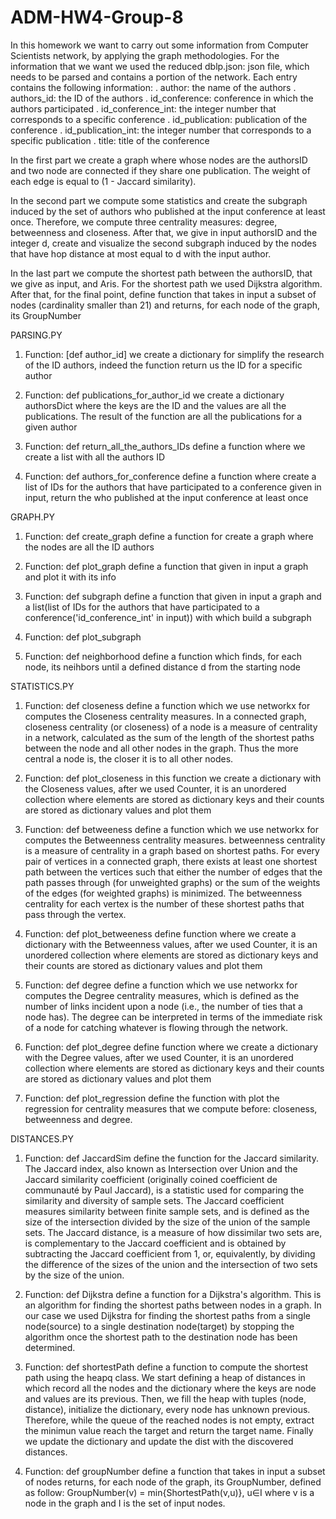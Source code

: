 # ADM-HW4-Group-8



In this homework we want to carry out some information from Computer Scientists network, by applying the graph methodologies. For the information that we want we used the reduced dblp.json: json file, which needs to be parsed and contains a portion of the network. Each entry contains the following information:
. author: the name of the authors
. authors_id: the ID of the authors
. id_conference: conference in which the authors participated
. id_conference_int: the integer number that corresponds to a specific conference
. id_publication:  publication of the conference
. id_publication_int: the integer number that corresponds to a specific publication
. title: title of the conference

In the first part we create a graph where whose nodes are the authorsID and two node are connected if they share one publication. The weight of each edge is equal to (1 - Jaccard similarity).

In the second part we compute some statistics and create the subgraph induced by the set of authors who published at the input conference at least once. Therefore, we compute three centrality measures: degree, betweenness and closeness. After that, we give in input authorsID and the integer d, create and visualize the second subgraph induced  by the nodes that have hop distance at most equal to d with the input author.

In the last part we compute the shortest path between the authorsID, that we give as input, and Aris. For the shortest path we used Dijkstra algorithm. After that, for the final point, define function that takes in input a subset of nodes (cardinality smaller than 21) and returns, for each node of the graph, its GroupNumber


PARSING.PY

1. Function: 
	[def author_id]
	we create a dictionary for simplify the research of the ID authors, indeed the function return us the ID for a 		specific author
	
2. Function: def publications_for_author_id
	we create a dictionary authorsDict where the keys are the ID and the values are 	all the publications. The result of the function are all the publications for a 	given author

3. Function: def return_all_the_authors_IDs
	define a function where we create a list with all the authors ID

4. Function: def authors_for_conference
	define a function where create a list of IDs for the authors that have 			participated to a conference given in input, return the  who published at the 		input conference at least once


GRAPH.PY

1. Function: def create_graph
	define a function for create a graph where the nodes are all the ID authors

2. Function: def plot_graph
	define a function that given in input a graph and plot it with its info

3. Function: def subgraph
	define a function that given in input a graph and a list(list of IDs for 		the authors that have participated to a conference('id_conference_int' in input)) 	with which build a subgraph 

4. Function: def plot_subgraph

5. Function: def neighborhood
	define a function which finds, for each node, its neihbors until a defined
	distance d from the starting node



STATISTICS.PY

1. Function: def closeness
	define a function which we use networkx for computes the Closeness centrality 		measures. In a connected graph, closeness centrality (or closeness) of a node is a 	measure of centrality in a network, calculated as the sum of the length of the 		shortest paths between the node and all other nodes in the graph. Thus the more 	central a node is, the closer it is to all other nodes.

2. Function: def plot_closeness
	in this function we create a dictionary with the Closeness values, after we used Counter, it is an unordered collection where elements are stored as dictionary keys and their counts are stored as dictionary values and plot them


3. Function: def betweeness
	define a function which we use networkx for computes the Betweenness centrality 	measures. betweenness centrality is a measure of centrality in a graph based on 	shortest paths. For every pair of vertices in a connected graph, there exists at 	least one shortest path between the vertices such that either the number of edges 	that the path passes through (for unweighted graphs) or the sum of the weights of 	the edges (for weighted graphs) is minimized. The betweenness centrality for each 	vertex is the number of these shortest paths that pass through the vertex.

4. Function: def plot_betweeness
	define function where we create a dictionary with the Betweenness values, after we used Counter, it is an unordered collection where elements are stored as dictionary keys and their counts are stored as dictionary values and plot them

5. Function: def degree
	define a function which we use networkx for computes the Degree centrality 		measures, which is defined as the number of links incident upon a node (i.e., the 	number of ties that a node has). The degree can be interpreted in terms of the 		immediate risk of a node for catching whatever is flowing through the network.

6. Function: def plot_degree
	define function where we create a dictionary with the Degree values, after we used Counter, it is an unordered collection where elements are stored as dictionary keys and their counts are stored as dictionary values and plot them

7. Function: def plot_regression
	define the function with plot the regression for centrality measures that we 		compute before: closeness, betweenness and degree.


DISTANCES.PY

1. Function: def JaccardSim
	define the function for the Jaccard similarity.
	The Jaccard index, also known as Intersection over Union and the Jaccard 		similarity coefficient (originally coined coefficient de communauté by Paul 		Jaccard), is a statistic used for comparing the similarity and diversity of sample 	sets. The Jaccard coefficient measures similarity between finite sample sets, and 	is defined as the size of the intersection divided by the size of the union of the 	sample sets. The Jaccard distance, is a measure of how dissimilar two sets are, is 	complementary to the Jaccard coefficient and is obtained by subtracting 		the Jaccard coefficient from 1, or, equivalently, by dividing the difference of 	the sizes of the union and the intersection of two sets by the size of the union.

2. Function: def Dijkstra
	define a function for a Dijkstra's algorithm. This is an algorithm for finding the 	shortest paths between nodes in a graph. In our case we used Dijkstra for finding 	the shortest paths from a single node(source) to a single destination node(target) 	by stopping the algorithm once the shortest path to the destination node has been 	determined.

3. Function: def shortestPath
	define a function to compute the shortest path using the heapq class. We start defining a heap of distances in which record all the nodes and the dictionary where the keys are node and values are its previous. Then, we fill the heap with tuples (node, distance),  initialize the dictionary, every node has unknown previous. Therefore, while the queue of the reached nodes is not empty, extract the minimun value reach the target and return the target name. Finally we update the dictionary and update the dist with the discovered distances.


4. Function: def groupNumber
	define a function that takes in input a subset of nodes returns, for each node of 	the graph, its GroupNumber, defined as follow:
			GroupNumber(v) = min{ShortestPath(v,u)}, u∈I
	where v is a node in the graph and I is the set of input nodes.




